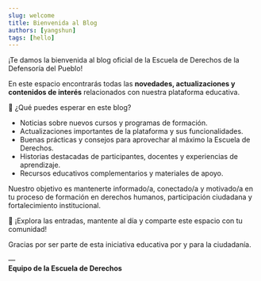 ```yaml
---
slug: welcome
title: Bienvenida al Blog
authors: [yangshun]
tags: [hello]
---
```


¡Te damos la bienvenida al blog oficial de la Escuela de Derechos de la Defensoría del Pueblo!

En este espacio encontrarás todas las **novedades, actualizaciones y contenidos de interés** relacionados con nuestra plataforma educativa.

📌 ¿Qué puedes esperar en este blog?

- Noticias sobre nuevos cursos y programas de formación.
- Actualizaciones importantes de la plataforma y sus funcionalidades.
- Buenas prácticas y consejos para aprovechar al máximo la Escuela de Derechos.
- Historias destacadas de participantes, docentes y experiencias de aprendizaje.
- Recursos educativos complementarios y materiales de apoyo.

Nuestro objetivo es mantenerte informado/a, conectado/a y motivado/a en tu proceso de formación en derechos humanos, participación ciudadana y fortalecimiento institucional.

📰 ¡Explora las entradas, mantente al día y comparte este espacio con tu comunidad!

Gracias por ser parte de esta iniciativa educativa por y para la ciudadanía.

—  
**Equipo de la Escuela de Derechos**
